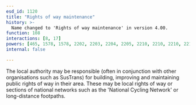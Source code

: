 ```yaml
---
esd_id: 1120
title: "Rights of way maintenance"
history: >-
  Name changed to 'Rights of way maintenance' in version 4.00.
function: 108
interactions: [8, 17]
powers: [465, 1578, 1578, 2202, 2203, 2204, 2205, 2210, 2210, 2210, 2211, 2212, 2212, 2214, 2215, 2216, 2216, 2262, 2263, 2264, 2265, 2265, 2277, 2278, 2285, 2312, 2312, 2520]
internal: false

---
```


The local authority may be responsible (often in conjunction with other organisations such as SusTrans) for building, improving and maintaining public rights of way in their area.  These may be local rights of way or sections of national networks such as the 'National Cycling Network' or long-distance footpaths.

